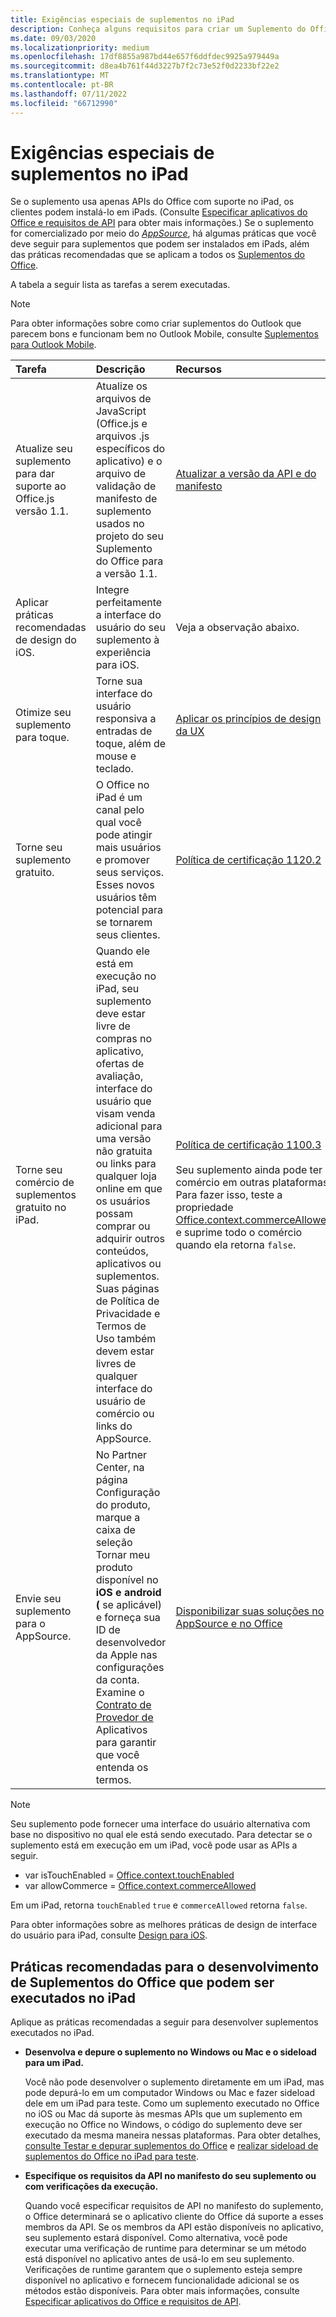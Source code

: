 ```yaml
---
title: Exigências especiais de suplementos no iPad
description: Conheça alguns requisitos para criar um Suplemento do Office executado em um iPad.
ms.date: 09/03/2020
ms.localizationpriority: medium
ms.openlocfilehash: 17df8855a987bd44e657f6ddfdec9925a979449a
ms.sourcegitcommit: d8ea4b761f44d3227b7f2c73e52f0d2233bf22e2
ms.translationtype: MT
ms.contentlocale: pt-BR
ms.lasthandoff: 07/11/2022
ms.locfileid: "66712990"
---
```

# <a name="special-requirements-for-add-ins-on-the-ipad"></a>Exigências especiais de suplementos no iPad

Se o suplemento usa apenas APIs do Office com suporte no iPad, os clientes podem instalá-lo em iPads. (Consulte [Especificar aplicativos do Office e requisitos de API](specify-office-hosts-and-api-requirements.md) para obter mais informações.) Se o suplemento for comercializado por meio do *[AppSource](https://appsource.microsoft.com)*, há algumas práticas que você deve seguir para suplementos que podem ser instalados em iPads, além das práticas recomendadas que se aplicam a todos os [Suplementos do Office](../concepts/add-in-development-best-practices.md).

A tabela a seguir lista as tarefas a serem executadas.

> [!NOTE]
> Para obter informações sobre como criar suplementos do Outlook que parecem bons e funcionam bem no Outlook Mobile, consulte [Suplementos para Outlook Mobile](../outlook/outlook-mobile-addins.md).

|Tarefa|Descrição|Recursos|
|:-----|:-----|:-----|
|Atualize seu suplemento para dar suporte ao Office.js versão 1.1.|Atualize os arquivos de JavaScript (Office.js e arquivos .js específicos do aplicativo) e o arquivo de validação de manifesto de suplemento usados no projeto do seu Suplemento do Office para a versão 1.1.|[Atualizar a versão da API e do manifesto](update-your-javascript-api-for-office-and-manifest-schema-version.md)|
|Aplicar práticas recomendadas de design do iOS.|Integre perfeitamente a interface do usuário do seu suplemento à experiência para iOS.| Veja a observação abaixo. |
|Otimize seu suplemento para toque.|Torne sua interface do usuário responsiva a entradas de toque, além de mouse e teclado.|[Aplicar os princípios de design da UX](../concepts/add-in-development-best-practices.md#apply-ux-design-principles)|
|Torne seu suplemento gratuito.|O Office no iPad é um canal pelo qual você pode atingir mais usuários e promover seus serviços. Esses novos usuários têm potencial para se tornarem seus clientes.|[Política de certificação 1120.2](/legal/marketplace/certification-policies#11202-acquisition-pricing-and-terms)|
|Torne seu comércio de suplementos gratuito no iPad.|Quando ele está em execução no iPad, seu suplemento deve estar livre de compras no aplicativo, ofertas de avaliação, interface do usuário que visam venda adicional para uma versão não gratuita ou links para qualquer loja online em que os usuários possam comprar ou adquirir outros conteúdos, aplicativos ou suplementos. Suas páginas de Política de Privacidade e Termos de Uso também devem estar livres de qualquer interface do usuário de comércio ou links do AppSource.|[Política de certificação 1100.3](/legal/marketplace/certification-policies#11003-selling-additional-features)<br><br>Seu suplemento ainda pode ter comércio em outras plataformas. Para fazer isso, teste a propriedade [Office.context.commerceAllowed](/javascript/api/office/office.context#office-office-context-commerceallowed-member) e suprime todo o comércio quando ela retorna `false`.|
|Envie seu suplemento para o AppSource.|No Partner Center, na página  Configuração do produto, marque a caixa de seleção Tornar meu produto disponível no **iOS e android (** se aplicável) e forneça sua ID de desenvolvedor da Apple nas configurações da conta. Examine o [Contrato de Provedor de](https://go.microsoft.com/fwlink/?linkid=715691) Aplicativos para garantir que você entenda os termos.|[Disponibilizar suas soluções no AppSource e no Office](/office/dev/store/submit-to-appsource-via-partner-center)|

> [!NOTE]
> Seu suplemento pode fornecer uma interface do usuário alternativa com base no dispositivo no qual ele está sendo executado. Para detectar se o suplemento está em execução em um iPad, você pode usar as APIs a seguir.
>
> - var isTouchEnabled = [Office.context.touchEnabled](/javascript/api/office/office.context#office-office-context-touchenabled-member)
> - var allowCommerce = [Office.context.commerceAllowed](/javascript/api/office/office.context#office-office-context-commerceallowed-member)
>
> Em um iPad, retorna `touchEnabled` `true` e `commerceAllowed` retorna `false`.
>
> Para obter informações sobre as melhores práticas de design de interface do usuário para iPad, consulte [Design para iOS](https://developer.apple.com/library/ios/documentation/UserExperience/Conceptual/MobileHIG/).

## <a name="best-practices-for-developing-office-add-ins-that-can-run-on-ipad"></a>Práticas recomendadas para o desenvolvimento de Suplementos do Office que podem ser executados no iPad

Aplique as práticas recomendadas a seguir para desenvolver suplementos executados no iPad.

-  **Desenvolva e depure o suplemento no Windows ou Mac e o sideload para um iPad.**

    Você não pode desenvolver o suplemento diretamente em um iPad, mas pode depurá-lo em um computador Windows ou Mac e fazer sideload dele em um iPad para teste. Como um suplemento executado no Office no iOS ou Mac dá suporte às mesmas APIs que um suplemento em execução no Office no Windows, o código do suplemento deve ser executado da mesma maneira nessas plataformas. Para obter detalhes, [consulte Testar e depurar suplementos do Office](../testing/test-debug-office-add-ins.md) e [realizar sideload de suplementos do Office no iPad para teste](../testing/sideload-an-office-add-in-on-ipad.md).

-  **Especifique os requisitos da API no manifesto do seu suplemento ou com verificações da execução.**

    Quando você especificar requisitos de API no manifesto do suplemento, o Office determinará se o aplicativo cliente do Office dá suporte a esses membros da API. Se os membros da API estão disponíveis no aplicativo, seu suplemento estará disponível. Como alternativa, você pode executar uma verificação de runtime para determinar se um método está disponível no aplicativo antes de usá-lo em seu suplemento. Verificações de runtime garantem que o suplemento esteja sempre disponível no aplicativo e fornecem funcionalidade adicional se os métodos estão disponíveis. Para obter mais informações, consulte [Especificar aplicativos do Office e requisitos de API](specify-office-hosts-and-api-requirements.md).
